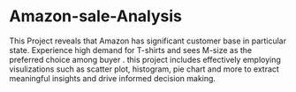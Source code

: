 # Amazon-sale-Analysis
This Project reveals that Amazon has significant customer base in particular state. Experience high demand for T-shirts and sees M-size as the preferred choice among buyer . this project includes effectively employing visulizations such as scatter plot, histogram, pie chart and more to extract meaningful insights and drive informed decision making. 
